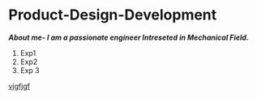 # Product-Design-Development
  ***About me- I am a passionate engineer Intreseted in Mechanical Field.***
1. Exp1
2. Exp2
3. Exp 3

[vjgfjgf](https://docs.google.com/presentation/d/1Jk7hkGghK2aCFYui3vsNCo4eIeS8bWtZ_hevY40h1AQ/edit?usp=sharing)

  
